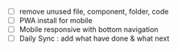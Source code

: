 

- [ ] remove unused file, component, folder, code
- [ ] PWA install for mobile
- [ ] Mobile responsive with bottom navigation
- [ ] Daily Sync : add what have done & what next
